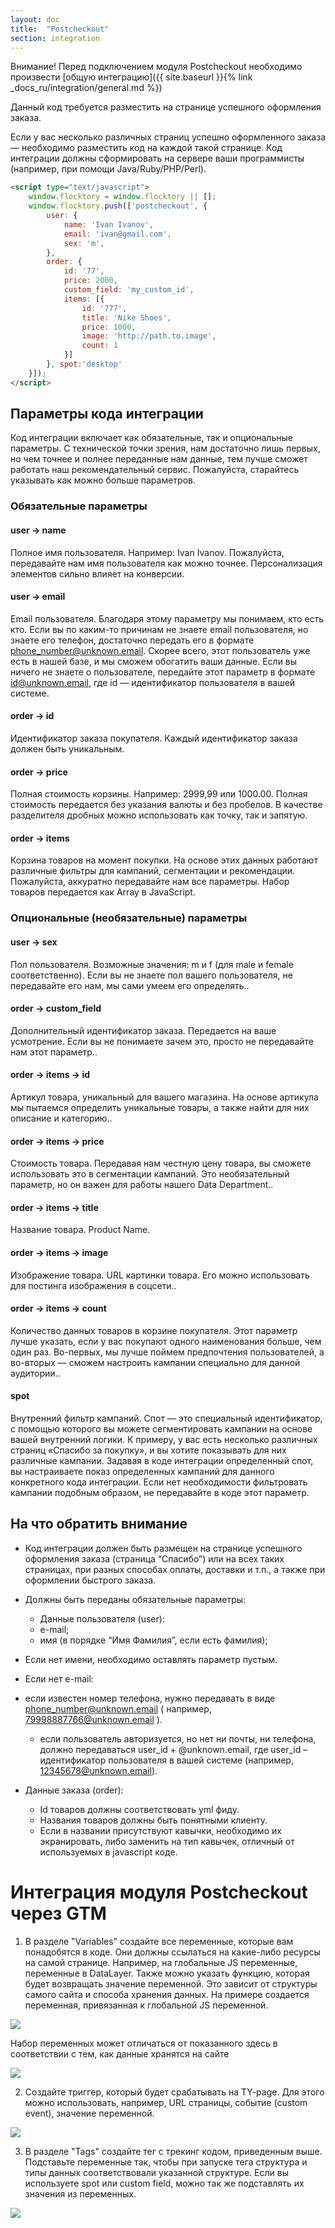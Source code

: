 ```yaml
---
layout: doc
title:  "Postcheckout"
section: integration
---
```

Внимание! Перед подключением модуля Postcheckout необходимо произвести [общую интеграцию]({{ site.baseurl }}{% link _docs_ru/integration/general.md %})

Данный код требуется разместить на странице успешного оформления заказа.

Если у вас несколько различных страниц успешно оформленного заказа — необходимо разместить код на каждой такой странице. Код интеграции должны сформировать на сервере ваши программисты (например, при помощи Java/Ruby/PHP/Perl).

```html
<script type="text/javascript">
    window.flocktory = window.flocktory || [];
    window.flocktory.push(['postcheckout', {
        user: {
            name: 'Ivan Ivanov',
            email: 'ivan@gmail.com',
            sex: 'm',
        },
        order: {
            id: '77',
            price: 2000,
            custom_field: 'my_custom_id',
            items: [{
                id: '777',
                title: 'Nike Shoes',
                price: 1000,
                image: 'http://path.to.image',
                count: 1
            }]
        }, spot:'desktop'
    }]);
</script>
```

## Параметры кода интеграции
Код интеграции включает как обязательные, так и опциональные параметры. С технической точки зрения, нам достаточно лишь первых, но чем точнее и полнее переданные нам данные, тем лучше сможет работать наш рекомендательный сервис. Пожалуйста, старайтесь указывать как можно больше параметров.

### Обязательные параметры

#### user → name
Полное имя пользователя. Например: Ivan Ivanov. Пожалуйста, передавайте нам имя пользователя как можно точнее. Персонализация элементов сильно влияет на конверсии.

#### user → email
Email пользователя. Благодаря этому параметру мы понимаем, кто есть кто. Если вы по каким-то причинам не знаете email пользователя, но знаете его телефон, достаточно передать его в формате phone_number@unknown.email. Скорее всего, этот пользователь уже есть в нашей базе, и мы сможем обогатить ваши данные.
Если вы ничего не знаете о пользователе, передайте этот параметр в формате id@unknown.email, где id — идентификатор пользователя в вашей системе.

#### order → id
Идентификатор заказа покупателя. Каждый идентификатор заказа должен быть уникальным.

#### order → price
Полная стоимость корзины. Например: 2999,99 или 1000.00. Полная стоимость передается без указания валюты и без пробелов. В качестве разделителя дробных можно использовать как точку, так и запятую.

#### order → items
Корзина товаров на момент покупки. На основе этих данных работают различные фильтры для кампаний, сегментации и рекомендации. Пожалуйста, аккуратно передавайте нам все параметры.
Набор товаров передается как Array в JavaScript.


### Опциональные (необязательные) параметры

#### user → sex
Пол пользователя.
Возможные значения: m и f (для male и female соответственно). Если вы не знаете пол вашего пользователя, не передавайте его нам, мы сами умеем его определять..

#### order → custom_field
Дополнительный идентификатор заказа.
Передается на ваше усмотрение. Если вы не понимаете зачем это, просто не передавайте нам этот параметр..

#### order → items → id
Артикул товара, уникальный для вашего магазина.
На основе артикула мы пытаемся определить уникальные товары, а также найти для них описание и категорию..

#### order → items → price
Стоимость товара.
Передавая нам честную цену товара, вы сможете использовать это в сегментации кампаний. Это необязательный параметр, но он важен для работы нашего Data Department..

#### order → items → title
Название товара.
Product Name.

#### order → items → image
Изображение товара.
URL картинки товара. Его можно использовать для постинга изображения в соцсети..

#### order → items → count
Количество данных товаров в корзине покупателя.
Этот параметр лучше указать, если у вас покупают одного наименования больше, чем один раз. Во-первых, мы лучше поймем предпочтения пользователей, а во-вторых — сможем настроить кампании специально для данной аудитории..

#### spot
Внутренний фильтр кампаний.
Спот — это специальный идентификатор, с помощью которого вы можете сегментировать кампании на основе вашей внутренний логики. К примеру, у вас есть несколько различных страниц «Спасибо за покупку», и вы хотите показывать для них различные кампании. Задавая в коде интеграции определенный спот, вы настраиваете показ определенных кампаний для данного конкретного кода интеграции.
Если нет необходимости фильтровать кампании подобным образом, не передавайте в коде этот параметр.

## На что обратить внимание

*	Код интеграции должен быть размещен на странице успешного оформления заказа (страница “Спасибо”) или на всех таких страницах, при разных способах оплаты, доставки и т.п., а также при оформлении быстрого заказа.
*	Должны быть переданы обязательные параметры:
    * Данные пользователя (user):
    * e-mail;
    * имя (в порядке “Имя Фамилия”, если есть фамилия);

* Если нет имени, необходимо оставлять параметр пустым.
* Если нет e-mail:
* если известен номер телефона, нужно передавать в виде phone_number@unknown.email ( например, 79998887766@unknown.email ).
    * если пользователь авторизуется, но нет ни почты, ни телефона, должно передаваться user_id + @unknown.email, где user_id – идентификатор пользователя в вашей системе (например, 12345678@unknown.email).
* Данные заказа (order):
    * Id товаров должны соответствовать yml фиду.
    * Названия товаров должны быть понятными клиенту.
    * Если в названии присутствуют кавычки, необходимо их экранировать, либо заменить на тип кавычек, отличный от используемых в javascript коде.



# Интеграция модуля Postcheckout через GTM

1) В разделе "Variables" создайте все переменные, которые вам понадобятся в коде. Они должны ссылаться на какие-либо ресурсы на самой странице. Например, на глобальные JS переменные, переменные в DataLayer. Также можно указать функцию, которая будет возвращать значение переменной. Это зависит от структуры самого сайта и способа хранения данных. На примере создается переменная, привязанная к глобальной JS переменной.

![](https://assets.flocktory.com/uploads/clients/1791/303cacce-fdb8-49d2-86df-ee5e02992786_image14.png)

Набор переменных может отличаться от показанного здесь в соответствии с тем, как данные хранятся на сайте

![](https://assets.flocktory.com/uploads/clients/1791/d826d6e3-19b3-4fc6-9370-9ca69b5b1a6b_image15.png)

2) Создайте триггер, который будет срабатывать на TY-page. Для этого можно использовать, например, URL страницы, событие (custom event), значение переменной.

![](https://assets.flocktory.com/uploads/clients/1791/a4b66254-91c9-4af7-96b7-99eb3cf823b9_image16.png)

3) В разделе "Tags" создайте тег с трекинг кодом, приведенным выше. Подставьте переменные так, чтобы при запуске тега структура и типы данных соответствовали указанной структуре. Если вы используете spot или custom field, можно так же подставлять их значения из переменных.

![](https://assets.flocktory.com/uploads/clients/1791/84ff1cf0-9895-4a60-bb9d-135ce9c2fa83_image17.png)
